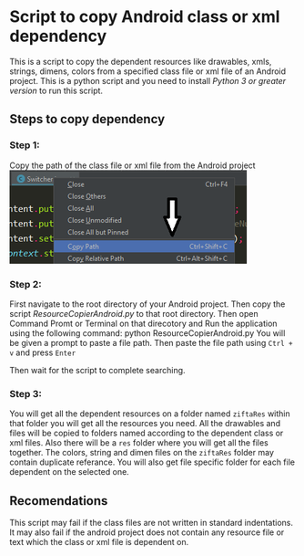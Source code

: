 # Script to copy Android class or xml dependency

This is a script to copy the dependent resources like drawables, xmls, strings, dimens, colors from a specified class file or xml file of an Android project. This is a python script and you need to install *Python 3 or greater version* to run this script. 

## Steps to copy dependency

### Step 1:

Copy the path of the class file or xml file from the Android project  
![Copy file path][copy_path]

### Step 2:

First navigate to the root directory of your Android project. Then copy the script *ResourceCopierAndroid.py* to that root directory. Then open Command Promt or Terminal on that direcotory and Run the application using the following command:
    python ResourceCopierAndroid.py
You will be given a prompt to paste a file path. Then paste the file path using `Ctrl + v` and press `Enter`

Then wait for the script to complete searching.

### Step 3:
You will get all the dependent resources on a folder named `ziftaRes` within that folder you will get all the resources you need. All the drawables and files will be copied to folders named according to the dependent class or xml files. Also there will be a `res` folder where you will get all the files together. The colors, string and dimen files on the `ziftaRes` folder may contain duplicate referance. You will also get file specific folder for each file dependent on the selected one.

## Recomendations

This script may fail if the class files are not written in standard indentations. It may also fail if the android project does not contain any resource file or text which the class or xml file is dependent on.



[copy_path]: https://github.com/triplemzim/androidresourcecopier/blob/master/images/copy_path.png